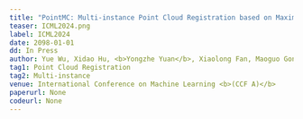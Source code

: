 ```yaml
---
title: "PointMC: Multi-instance Point Cloud Registration based on Maximal Cliques" 
teaser: ICML2024.png
label: ICML2024
date: 2098-01-01
dd: In Press
author: Yue Wu, Xidao Hu, <b>Yongzhe Yuan</b>, Xiaolong Fan, Maoguo Gong, Hao Li, Mingyang Zhang, Qiguang Miao, Wenping Ma
tag1: Point Cloud Registration
tag2: Multi-instance
venue: International Conference on Machine Learning <b>(CCF A)</b>
paperurl: None  
codeurl: None   
---
```


